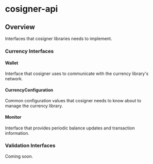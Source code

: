 # cosigner-api

## Overview

Interfaces that cosigner libraries needs to implement.

### Currency Interfaces

#### Wallet

Interface that cosigner uses to communicate with the currency library's network. 

#### CurrencyConfiguration

Common configuration values that cosigner needs to know about to manage the currency library.

#### Monitor

Interface that provides periodic balance updates and transaction information.

### Validation Interfaces

Coming soon.
